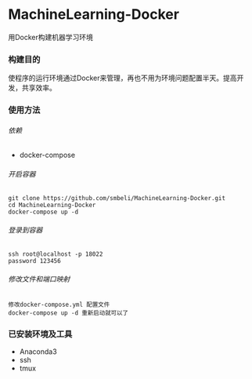 # MachineLearning-Docker
用Docker构建机器学习环境

### 构建目的
使程序的运行环境通过Docker来管理，再也不用为环境问题配置半天。提高开发，共享效率。

### 使用方法

###### 依赖
* docker-compose


###### 开启容器
```
git clone https://github.com/smbeli/MachineLearning-Docker.git
cd MachineLearning-Docker
docker-compose up -d
```

###### 登录到容器
```
ssh root@localhost -p 18022
password 123456
```

###### 修改文件和端口映射
```
修改docker-compose.yml 配置文件
docker-compose up -d 重新启动就可以了
```

### 已安装环境及工具
* Anaconda3
* ssh
* tmux
